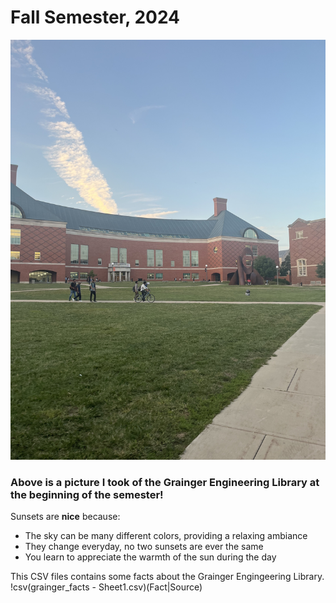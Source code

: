 <H1> Fall Semester, 2024</H1>

<IMG class=profile SRC="grainger.jpg" ALT="A picture of the evening sunset in Urbana" />
<H3> Above  is a picture I took of the Grainger Engineering Library at the beginning of the semester!</H3>


Sunsets are **nice** because: 
* The sky can be many different colors, providing a relaxing ambiance
* They change everyday, no two sunsets are ever the same
* You learn to appreciate the warmth of the sun during the day

This CSV files contains some facts about the Grainger Engingeering Library.
!csv(grainger_facts - Sheet1.csv)(Fact|Source)

